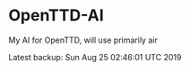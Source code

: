 # OpenTTD-AI
My AI for OpenTTD, will use primarily air

Latest backup: Sun Aug 25 02:46:01 UTC 2019
